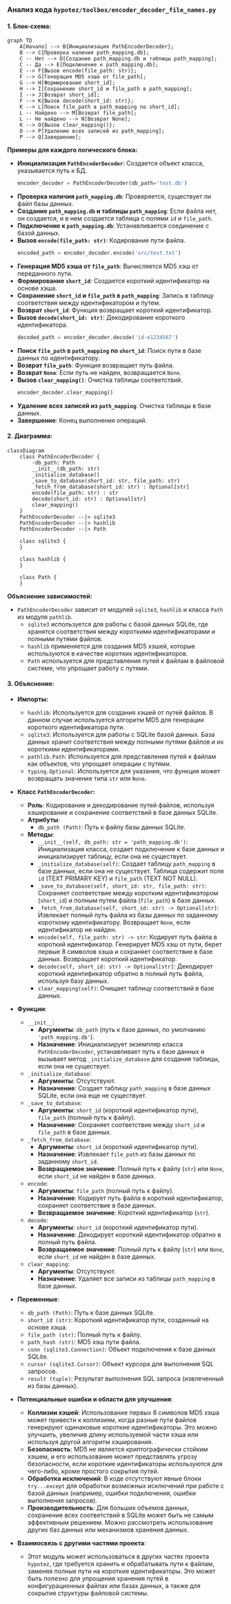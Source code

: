 ### Анализ кода `hypotez/toolbox/encoder_decoder_file_names.py`

#### 1. Блок-схема:

```mermaid
graph TD
    A[Начало] --> B{Инициализация PathEncoderDecoder};
    B --> C{Проверка наличия path_mapping.db};
    C -- Нет --> D[Создание path_mapping.db и таблицы path_mapping];
    C -- Да --> E[Подключение к path_mapping.db];
    E --> F{Вызов encode(file_path: str)};
    F --> G[Генерация MD5 хэша от file_path];
    G --> H[Формирование short_id];
    H --> I[Сохранение short_id и file_path в path_mapping];
    I --> J[Возврат short_id];
    F --> K{Вызов decode(short_id: str)};
    K --> L[Поиск file_path в path_mapping по short_id];
    L -- Найдено --> M[Возврат file_path];
    L -- Не найдено --> N[Возврат None];
    K --> O{Вызов clear_mapping()};
    O --> P[Удаление всех записей из path_mapping];
    P --> Q[Завершение];
```

**Примеры для каждого логического блока:**

- **Инициализация `PathEncoderDecoder`**: Создается объект класса, указывается путь к БД.
  ```python
  encoder_decoder = PathEncoderDecoder(db_path='test.db')
  ```
- **Проверка наличия `path_mapping.db`**: Проверяется, существует ли файл базы данных.
- **Создание `path_mapping.db` и таблицы `path_mapping`**: Если файла нет, он создается, и в нем создается таблица с полями `id` и `file_path`.
- **Подключение к `path_mapping.db`**: Устанавливается соединение с базой данных.
- **Вызов `encode(file_path: str)`**: Кодирование пути файла.
  ```python
  encoded_path = encoder_decoder.encode('src/test.txt')
  ```
- **Генерация MD5 хэша от `file_path`**: Вычисляется MD5 хэш от переданного пути.
- **Формирование `short_id`**: Создается короткий идентификатор на основе хэша.
- **Сохранение `short_id` и `file_path` в `path_mapping`**: Запись в таблицу соответствия между идентификатором и путем.
- **Возврат `short_id`**: Функция возвращает короткий идентификатор.
- **Вызов `decode(short_id: str)`**: Декодирование короткого идентификатора.
  ```python
  decoded_path = encoder_decoder.decode('id-e1234567')
  ```
- **Поиск `file_path` в `path_mapping` по `short_id`**: Поиск пути в базе данных по идентификатору.
- **Возврат `file_path`**: Функция возвращает путь файла.
- **Возврат `None`**: Если путь не найден, возвращается `None`.
- **Вызов `clear_mapping()`**: Очистка таблицы соответствий.
  ```python
  encoder_decoder.clear_mapping()
  ```
- **Удаление всех записей из `path_mapping`**: Очистка таблицы в базе данных.
- **Завершение**: Конец выполнения операций.

#### 2. Диаграмма:

```mermaid
classDiagram
    class PathEncoderDecoder {
        -db_path: Path
        __init__(db_path: str)
        _initialize_database()
        _save_to_database(short_id: str, file_path: str)
        _fetch_from_database(short_id: str) : Optional[str]
        encode(file_path: str) : str
        decode(short_id: str) : Optional[str]
        clear_mapping()
    }
    PathEncoderDecoder --|> sqlite3
    PathEncoderDecoder --|> hashlib
    PathEncoderDecoder --|> Path

    class sqlite3 {
    }

    class hashlib {
    }

    class Path {
    }
```

**Объяснение зависимостей:**

- `PathEncoderDecoder` зависит от модулей `sqlite3`, `hashlib` и класса `Path` из модуля `pathlib`.
  - `sqlite3` используется для работы с базой данных SQLite, где хранятся соответствия между короткими идентификаторами и полными путями файлов.
  - `hashlib` применяется для создания MD5 хэшей, которые используются в качестве коротких идентификаторов.
  - `Path` используется для представления путей к файлам в файловой системе, что упрощает работу с путями.

#### 3. Объяснение:

- **Импорты:**
  - `hashlib`: Используется для создания хэшей от путей файлов. В данном случае используется алгоритм MD5 для генерации короткого идентификатора пути.
  - `sqlite3`: Используется для работы с SQLite базой данных. База данных хранит соответствия между полными путями файлов и их короткими идентификаторами.
  - `pathlib.Path`: Используется для представления путей к файлам как объектов, что упрощает операции с путями.
  - `typing.Optional`: Используется для указания, что функция может возвращать значение типа `str` или `None`.

- **Класс `PathEncoderDecoder`:**
  - **Роль**: Кодирование и декодирование путей файлов, используя хэширование и сохранение соответствий в базе данных SQLite.
  - **Атрибуты**:
    - `db_path (Path)`: Путь к файлу базы данных SQLite.
  - **Методы**:
    - `__init__(self, db_path: str = 'path_mapping.db')`: Инициализация класса, создает подключение к базе данных и инициализирует таблицу, если она не существует.
    - `_initialize_database(self)`: Создает таблицу `path_mapping` в базе данных, если она не существует. Таблица содержит поля `id` (TEXT PRIMARY KEY) и `file_path` (TEXT NOT NULL).
    - `_save_to_database(self, short_id: str, file_path: str)`: Сохраняет соответствие между коротким идентификатором (`short_id`) и полным путем файла (`file_path`) в базе данных.
    - `_fetch_from_database(self, short_id: str) -> Optional[str]`: Извлекает полный путь файла из базы данных по заданному короткому идентификатору. Возвращает `None`, если идентификатор не найден.
    - `encode(self, file_path: str) -> str`: Кодирует путь файла в короткий идентификатор. Генерирует MD5 хэш от пути, берет первые 8 символов хэша и сохраняет соответствие в базе данных. Возвращает короткий идентификатор.
    - `decode(self, short_id: str) -> Optional[str]`: Декодирует короткий идентификатор обратно в полный путь файла, используя базу данных.
    - `clear_mapping(self)`: Очищает таблицу соответствий в базе данных.

- **Функции**:
  - `__init__`:
    - **Аргументы**: `db_path` (путь к базе данных, по умолчанию `'path_mapping.db'`).
    - **Назначение**: Инициализирует экземпляр класса `PathEncoderDecoder`, устанавливает путь к базе данных и вызывает метод `_initialize_database` для создания таблицы, если она не существует.
  - `_initialize_database`:
    - **Аргументы**: Отсутствуют.
    - **Назначение**: Создает таблицу `path_mapping` в базе данных SQLite, если она еще не существует.
  - `_save_to_database`:
    - **Аргументы**: `short_id` (короткий идентификатор пути), `file_path` (полный путь к файлу).
    - **Назначение**: Сохраняет соответствие между `short_id` и `file_path` в базе данных.
  - `_fetch_from_database`:
    - **Аргументы**: `short_id` (короткий идентификатор пути).
    - **Назначение**: Извлекает `file_path` из базы данных по заданному `short_id`.
    - **Возвращаемое значение**: Полный путь к файлу (`str`) или `None`, если `short_id` не найден в базе данных.
  - `encode`:
    - **Аргументы**: `file_path` (полный путь к файлу).
    - **Назначение**: Кодирует путь файла в короткий идентификатор, сохраняет соответствие в базе данных.
    - **Возвращаемое значение**: Короткий идентификатор (`str`).
  - `decode`:
    - **Аргументы**: `short_id` (короткий идентификатор пути).
    - **Назначение**: Декодирует короткий идентификатор обратно в полный путь файла.
    - **Возвращаемое значение**: Полный путь к файлу (`str`) или `None`, если `short_id` не найден в базе данных.
  - `clear_mapping`:
    - **Аргументы**: Отсутствуют.
    - **Назначение**: Удаляет все записи из таблицы `path_mapping` в базе данных.

- **Переменные**:
  - `db_path (Path)`: Путь к базе данных SQLite.
  - `short_id (str)`: Короткий идентификатор пути, созданный на основе хэша.
  - `file_path (str)`: Полный путь к файлу.
  - `path_hash (str)`: MD5 хэш пути файла.
  - `conn (sqlite3.Connection)`: Объект подключения к базе данных SQLite.
  - `cursor (sqlite3.Cursor)`: Объект курсора для выполнения SQL запросов.
  - `result (tuple)`: Результат выполнения SQL запроса (извлеченный из базы данных).

- **Потенциальные ошибки и области для улучшения**:
  - **Коллизии хэшей**: Использование первых 8 символов MD5 хэша может привести к коллизиям, когда разные пути файлов генерируют одинаковые короткие идентификаторы. Это можно улучшить, увеличив длину используемой части хэша или используя другой алгоритм хэширования.
  - **Безопасность**: MD5 не является криптографически стойким хэшем, и его использование может представлять угрозу безопасности, если короткие идентификаторы используются для чего-либо, кроме простого сокрытия путей.
  - **Обработка исключений**: В коде отсутствуют явные блоки `try...except` для обработки возможных исключений при работе с базой данных (например, ошибки подключения, ошибки выполнения запросов).
  - **Производительность**: Для больших объемов данных, сохранение всех соответствий в SQLite может быть не самым эффективным решением. Можно рассмотреть использование других баз данных или механизмов хранения данных.

- **Взаимосвязь с другими частями проекта**:
  - Этот модуль может использоваться в других частях проекта `hypotez`, где требуется хранить и обрабатывать пути к файлам, заменяя полные пути на короткие идентификаторы. Это может быть полезно для упрощения хранения путей в конфигурационных файлах или базах данных, а также для сокрытия структуры файловой системы.